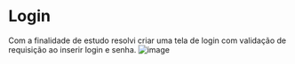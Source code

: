 # Login  
Com a finalidade de estudo resolvi criar uma tela de login com validação de requisição ao inserir login e senha.
![image](https://github.com/user-attachments/assets/5001c942-4b4e-475b-9e85-a86ea84a09a6)
